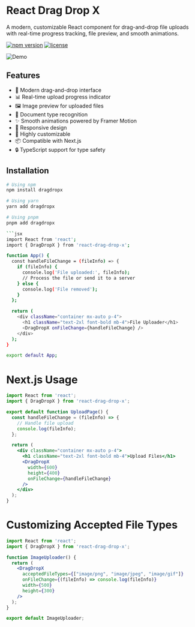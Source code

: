 # React Drag Drop X

A modern, customizable React component for drag-and-drop file uploads with real-time progress tracking, file preview, and smooth animations.

[![npm version](https://img.shields.io/npm/v/reactdragdropx.svg)](https://www.npmjs.com/package/react-drag-drop-x)
[![license](https://img.shields.io/npm/l/react-drag-drop-x.svg)](https://github.com/yourusername/react-drag-drop-x/blob/main/LICENSE)

![Demo](https://via.placeholder.com/800x400?text=React+Drag+Drop+X+Demo)

## Features

- 🚀 Modern drag-and-drop interface
- 📊 Real-time upload progress indicator
- 🖼️ Image preview for uploaded files
- 📄 Document type recognition
- ✨ Smooth animations powered by Framer Motion
- 📱 Responsive design
- 🔧 Highly customizable
- 📦 Compatible with Next.js
- 🔒 TypeScript support for type safety

## Installation

```bash
# Using npm
npm install dragdropx

# Using yarn
yarn add dragdropx

# Using pnpm
pnpm add dragdropx

```jsx
import React from 'react';
import { DragDropX } from 'react-drag-drop-x';

function App() {
  const handleFileChange = (fileInfo) => {
    if (fileInfo) {
      console.log('File uploaded:', fileInfo);
      // Process the file or send it to a server
    } else {
      console.log('File removed');
    }
  };

  return (
    <div className="container mx-auto p-4">
      <h1 className="text-2xl font-bold mb-4">File Uploader</h1>
      <DragDropX onFileChange={handleFileChange} />
    </div>
  );
}

export default App;
```
# Next.js Usage
```jsx
import React from 'react';
import { DragDropX } from 'react-drag-drop-x';

export default function UploadPage() {
  const handleFileChange = (fileInfo) => {
    // Handle file upload
    console.log(fileInfo);
  };

  return (
    <div className="container mx-auto p-4">
      <h1 className="text-2xl font-bold mb-4">Upload Files</h1>
      <DragDropX 
        width={600}
        height={400}
        onFileChange={handleFileChange}
      />
    </div>
  );
}
```

# Customizing Accepted File Types
```jsx
import React from 'react';
import { DragDropX } from 'react-drag-drop-x';

function ImageUploader() {
  return (
    <DragDropX 
      acceptedFileTypes={["image/png", "image/jpeg", "image/gif"]}
      onFileChange={(fileInfo) => console.log(fileInfo)}
      width={500}
      height={300}
    />
  );
}

export default ImageUploader;
```